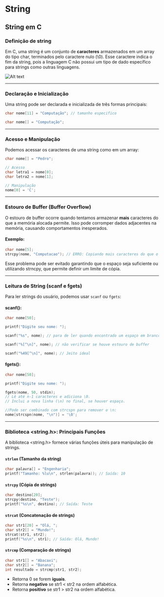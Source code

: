 # String

## String em C

### Definição de string
Em C, uma string é um conjunto de **caracteres** armazenados em um array do tipo char, terminados pelo caractere nulo (\0). Esse caractere indica o fim da string, pois a linguagem C não possui um tipo de dado específico para strings como outras linguagens.

![Alt text](https://www.scaler.com/topics/images/character-array-in-c-thumbnail.webp "string")

---

### Declaração e Inicialização
Uma string pode ser declarada e inicializada de três formas principais:
```c
char nome[11] = "Computação"; // tamanho especifico

char nome[] = "Computação"; 
```

---

### Acesso e Manipulação
Podemos acessar os caracteres de uma string como em um array:
```c
char nome[] = "Pedro";

// Acesso
char letra1 = nome[0];
char letra2 = nome[1];

// Manipulação
nome[0] = 'C';
```

---

### Estouro de Buffer (Buffer Overflow)
O estouro de buffer ocorre quando tentamos armazenar **mais** caracteres do que a memória alocada permite. Isso pode corromper dados adjacentes na memória, causando comportamentos inesperados.

#### Exemplo:
```c
char nome[5]; 
strcpy(nome, "Computacao"); // ERRO: Copiando mais caracteres do que o espaço disponível
```
Esse problema pode ser evitado garantindo que o espaço seja suficiente ou utilizando strncpy, que permite definir um limite de cópia.

---

### Leitura de String (scanf e fgets)
Para ler strings do usuário, podemos usar `scanf` ou `fgets`:

#### scanf():
```c
char nome[50];

printf("Digite seu nome: ");

scanf("%s", nome); // para de ler quando encontrado um espaço em branco

scanf("%[^\n]", nome); // não verificar se houve estouro de buffer

scanf("%49[^\n]", nome); // Jeito ideal
```

#### fgets():
```c
char nome[50];

printf("Digite seu nome: ");

fgets(nome, 50, stdin);
// Lê até n-1 caracteres e adiciona \0.
// Inclui a nova linha (\n) no final, se houver espaço.

//Pode ser combinado com strcspn para remover o \n:
nome[strcspn(nome, "\n")] = '\0';

```

---

### Biblioteca <string.h>: Principais Funções
A biblioteca <string.h> fornece várias funções úteis para manipulação de strings.

#### `strlen` (Tamanho da string)
```c
char palavra[] = "Engenharia";
printf("Tamanho: %lu\n", strlen(palavra)); // Saída: 10
```

#### `strcpy` (Cópia de strings)
```c
char destino[20];
strcpy(destino, "Teste");
printf("%s\n", destino); // Saída: Teste
```

#### `strcat` (Concatenação de strings)
```c
char str1[20] = "Olá, ";
char str2[] = "Mundo!";
strcat(str1, str2);
printf("%s\n", str1); // Saída: Olá, Mundo!
```

#### `strcmp` (Comparação de strings)
```c
char str1[] = "Abacaxi";
char str2[] = "Banana";
int resultado = strcmp(str1, str2);
```
- Retorna 0 se forem **iguais**.
- Retorna **negativo** se str1 < str2 na ordem alfabética.
- Retorna **positivo** se str1 > str2 na ordem alfabética.
